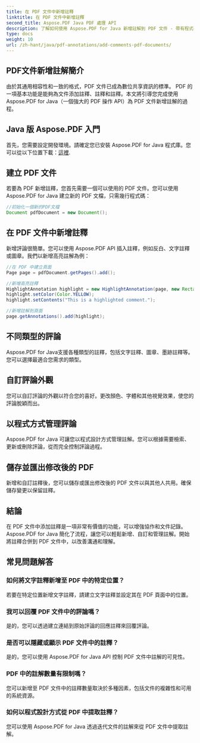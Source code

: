 ```yaml
---
title: 在 PDF 文件中新增註釋
linktitle: 在 PDF 文件中新增註釋
second_title: Aspose.PDF Java PDF 處理 API
description: 了解如何使用 Aspose.PDF for Java 新增註解到 PDF 文件 - 帶有程式碼範例的逐步指南。
type: docs
weight: 10
url: /zh-hant/java/pdf-annotations/add-comments-pdf-documents/
---
```


## PDF文件新增註解簡介

由於其通用相容性和一致的格式，PDF 文件已成為數位共享資訊的標準。 PDF 的一項基本功能是能夠為文件添加註釋、註釋和註釋。本文將引導您完成使用 Aspose.PDF for Java（一個強大的 PDF 操作 API）為 PDF 文件新增註解的過程。

## Java 版 Aspose.PDF 入門

首先，您需要設定開發環境。請確定您已安裝 Aspose.PDF for Java 程式庫。您可以從以下位置下載：[這裡](https://releases.aspose.com/pdf/java/).

## 建立 PDF 文件

若要為 PDF 新增註釋，您首先需要一個可以使用的 PDF 文件。您可以使用 Aspose.PDF for Java 建立新的 PDF 文檔，只需幾行程式碼：

```java
//初始化一個新的PDF文檔
Document pdfDocument = new Document();
```

## 在 PDF 文件中新增註釋

新增評論很簡單。您可以使用 Aspose.PDF API 插入註釋，例如反白、文字註釋或圖章。我們以新增高亮註解為例：

```java
//在 PDF 中建立頁面
Page page = pdfDocument.getPages().add();

//新增高亮註釋
HighlightAnnotation highlight = new HighlightAnnotation(page, new Rectangle(100, 100, 200, 200));
highlight.setColor(Color.YELLOW);
highlight.setContents("This is a highlighted comment.");

//新增註解到頁面
page.getAnnotations().add(highlight);
```

## 不同類型的評論

Aspose.PDF for Java支援各種類型的註釋，包括文字註釋、圖章、墨跡註釋等。您可以選擇最適合您需求的類型。

## 自訂評論外觀

您可以自訂評論的外觀以符合您的喜好。更改顏色、字體和其他視覺效果，使您的評論脫穎而出。

## 以程式方式管理評論

Aspose.PDF for Java 可讓您以程式設計方式管理註解。您可以根據需要檢索、更新或刪除評論，從而完全控制評論過程。

## 儲存並匯出修改後的 PDF

新增和自訂註釋後，您可以儲存或匯出修改後的 PDF 文件以與其他人共用。確保儲存變更以保留註釋。

## 結論

在 PDF 文件中添加註釋是一項非常有價值的功能，可以增強協作和文件記錄。 Aspose.PDF for Java 簡化了流程，讓您可以輕鬆新增、自訂和管理註解。開始將註釋合併到 PDF 文件中，以改善溝通和理解。

## 常見問題解答

### 如何將文字註釋新增至 PDF 中的特定位置？

若要在特定位置新增文字註釋，請建立文字註釋並設定其在 PDF 頁面中的位置。

### 我可以回覆 PDF 文件中的評論嗎？

是的，您可以透過建立連結到原始評論的回應註釋來回覆評論。

### 是否可以隱藏或顯示 PDF 文件中的註釋？

是的，您可以使用 Aspose.PDF for Java API 控制 PDF 文件中註解的可見性。

### PDF 中的註解數量有限制嗎？

您可以新增至 PDF 文件中的註釋數量取決於多種因素，包括文件的複雜性和可用的系統資源。

### 如何以程式設計方式從 PDF 中提取註釋？

您可以使用 Aspose.PDF for Java 透過迭代文件的註解來從 PDF 文件中提取註解。